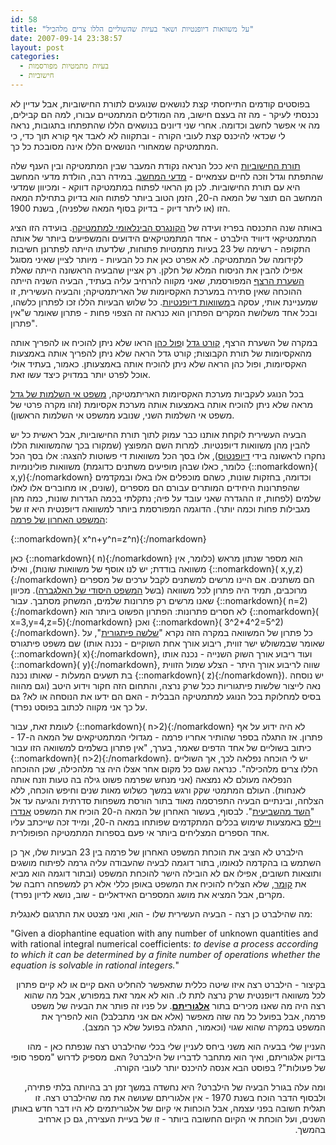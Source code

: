 ```yaml
---
id: 58
title: "על משוואות דיופנטיות ושאר בעיות שהשוליים הללו צרים מלהכיל"
date: 2007-09-14 23:38:57
layout: post
categories: 
  - בעיות מתמטיות מפורסמות
  - חישוביות
---
```

בפוסטים קודמים התייחסתי קצת לנושאים שנוגעים לתורת החישוביות, אבל עדיין לא נכנסתי לעיקר - מה זה בעצם חישוב, מה המודלים המתמטיים עבורו, למה הם קבילים, מה אי אפשר לחשב וכדומה. אחרי שני דיונים בנושאים הללו שהתפתחו בתגובות, נראה לי שכדאי להיכנס קצת לעובי הקורה - ובתקווה לא לאבד אף קורא תוך כדי, כי המתמטיקה שמאחורי הנושאים הללו אינה מסובכת כל כך.

<a href="http://he.wikipedia.org/wiki/%D7%97%D7%99%D7%A9%D7%95%D7%91%D7%99%D7%95%D7%AA">תורת החישוביות</a> היא ככל הנראה נקודת המעבר שבין המתמטיקה ובין הענף שלה שהתפתח וגדל וזכה לחיים עצמאיים - <a href="http://he.wikipedia.org/wiki/%D7%9E%D7%93%D7%A2%D7%99_%D7%94%D7%9E%D7%97%D7%A9%D7%91">מדעי המחשב</a>. במידה רבה, הולדת מדעי המחשב היא עם תורת החישוביות. לכן מן הראוי לפתוח במתמטיקה דווקא - ומכיוון שמדעי המחשב הם תוצר של המאה ה-20, הזמן הטוב ביותר לפתוח הוא בדיוק בתחילת המאה הזו (או ליתר דיוק - בדיוק בסוף המאה שלפניה), בשנת 1900.

באותה שנה התכנסה בפריז ועידה של <a href="http://en.wikipedia.org/wiki/International_Congress_of_Mathematicians">הקונגרס הבינלאומי למתמטיקה</a>. בועידה הזו הציג המתמטיקאי דיוויד הילברט - אחד המתמטיקאים הידועים והמשפיעים ביותר של אותה התקופה - רשימה של 23 בעיות מתמטיות פתוחות, שלדעתו הייתה לפתרונן חשיבות לקידומה של המתמטיקה. לא אפרט כאן את כל הבעיות - מיותר לציין שאיני מסוגל אפילו להבין את הניסוח המלא של חלקן. רק אציין שהבעיה הראשונה הייתה שאלת <a href="http://he.wikipedia.org/wiki/%D7%94%D7%A9%D7%A2%D7%A8%D7%AA_%D7%94%D7%A8%D7%A6%D7%A3">השערת הרצף</a> המפורסמת, שאני מקווה להרחיב עליה בעתיד, הבעיה השניה הייתה ההוכחה שאין סתירה במערכת האקסיומות של האריתמטיקה; והבעיה העשירית, זו שמעניינת אותי, עסקה ב<a href="http://he.wikipedia.org/wiki/%D7%9E%D7%A9%D7%95%D7%95%D7%90%D7%94_%D7%93%D7%99%D7%95%D7%A4%D7%A0%D7%98%D7%99%D7%AA">משוואות דיופנטיות</a>. כל שלוש הבעיות הללו זכו לפתרון כלשהו, ובכל אחד משלושת המקרים הפתרון הוא כנראה זה הצפוי פחות - פתרון שאומר ש"אין פתרון".

במקרה של השערת הרצף, <a href="http://he.wikipedia.org/wiki/%D7%A7%D7%95%D7%A8%D7%98_%D7%92%D7%93%D7%9C">קורט גדל</a> ו<a href="http://he.wikipedia.org/wiki/%D7%A4%D7%95%D7%9C_%D7%9B%D7%94%D7%9F">פול כהן</a> הראו שלא ניתן להוכיח או להפריך אותה מהאקסיומות של תורת הקבוצות; קורט גדל הראה שלא ניתן להפריך אותה באמצעות האקסיומות, ופול כהן הראה שלא ניתן להוכיח אותה באמצעותן. כאמור, בעתיד אולי אוכל לפרט יותר במדויק כיצד עשו זאת.

בכל הנוגע לעקביות מערכת האקסיומות האריתמטיקה, <a href="http://he.wikipedia.org/wiki/%D7%9E%D7%A9%D7%A4%D7%98%D7%99_%D7%90%D7%99-%D7%94%D7%A9%D7%9C%D7%9E%D7%95%D7%AA_%D7%A9%D7%9C_%D7%92%D7%93%D7%9C">משפט אי השלמות של גדל</a> מראה שלא ניתן להוכיח אותה באמצעות  אותה מערכת אקסיומת (זהו מקרה פרטי של משפט אי השלמות השני, שנובע ממשפט אי השלמות הראשון).

הבעיה העשירית לוקחת אותנו כבר עמוק לתוך תורת החישוביות, אבל ראשית כל יש להבין מהן משוואות דיופנטיות. למרות השם המפוצץ (שמקורו בכך שהמשוואות הללו נחקרו לראשונה בידי <a href="http://he.wikipedia.org/wiki/%D7%93%D7%99%D7%95%D7%A4%D7%A0%D7%98%D7%95%D7%A1">דיופנטוס</a>), אלו בסך הכל משוואות די פשוטות להצגה: אלו בסך הכל משוואות פולינומיות (כלומר, כאלו שבהן מופיעים משתנים כדוגמת {::nomarkdown}\( x,y\){:/nomarkdown} וכדומה, בחזקות שונות, כשהם מוכפלים אלו באלו ובמקדמים שונים, או מחוברים אלו לאלו), שהפתרונות היחידים המותרים עבורם הם מספרים שלמים (לפחות, זו ההגדרה שאני עובד על פיה; נתקלתי בכמה הגדרות שונות, כמה מהן מגבילות פחות וכמה יותר). הדוגמה המפורסמת ביותר למשוואה דיופנטית היא זו של <a href="http://he.wikipedia.org/wiki/%D7%94%D7%9E%D7%A9%D7%A4%D7%98_%D7%94%D7%90%D7%97%D7%A8%D7%95%D7%9F_%D7%A9%D7%9C_%D7%A4%D7%A8%D7%9E%D7%94">המשפט האחרון של פרמה</a>:

{::nomarkdown}\( x^n+y^n=z^n\){:/nomarkdown}

כאן {::nomarkdown}\( n\){:/nomarkdown} הוא מספר שנתון מראש (כלומר, אין משוואה בודדת; יש לנו אוסף של משוואות שונות), ואילו {::nomarkdown}\( x,y,z\){:/nomarkdown} הם משתנים. אם היינו מרשים למשתנים לקבל ערכים של מספרים מרוכבים, תמיד היה פתרון לכל משוואה (בשל <a href="http://he.wikipedia.org/wiki/%D7%94%D7%9E%D7%A9%D7%A4%D7%98_%D7%94%D7%99%D7%A1%D7%95%D7%93%D7%99_%D7%A9%D7%9C_%D7%94%D7%90%D7%9C%D7%92%D7%91%D7%A8%D7%94">המשפט היסודי של האלגברה</a>). מכיוון שאנו מרשים רק פתרונות שלמים, המשחק מסתבך. עבור {::nomarkdown}\( n=2\){:/nomarkdown} לא חסרים פתרונות: הפתרון הפשוט ביותר הוא {::nomarkdown}\( x=3,y=4,z=5\){:/nomarkdown} ואכן {::nomarkdown}\( 3^2+4^2=5^2\){:/nomarkdown}. כל פתרון של המשוואה במקרה הזה נקרא "<a href="http://he.wikipedia.org/wiki/%D7%A9%D7%9C%D7%A9%D7%94_%D7%A4%D7%99%D7%AA%D7%92%D7%95%D7%A8%D7%99%D7%AA">שלשה פיתגורית</a>", על שם משפט פיתגורס (שאומר שבמשולש ישר זווית, ריבוע אורך אחת השוקיים - נכנה אותו {::nomarkdown}\( x\){:/nomarkdown}, ועוד ריבוע אורך השוק השנייה - נכנה אותו {::nomarkdown}\( y\){:/nomarkdown}, שווה לריבוע אורך היתר - הצלע שמול הזווית בת תשעים המעלות - שאותו נכנה {::nomarkdown}\( z\){:/nomarkdown}). יש נוסחה נאה לייצור שלשות פיתגוריות ככל שרק נרצה, והתחום הזה חקור וידוע היטב (וגם מהווה בסיס למחלוקת בכל הנוגע למתמטיקה הבבלית - האם הם ידעו את הנוסחה או לא? גם על כך אני מקווה לכתוב בפוסט נפרד).

לעומת זאת, עבור {::nomarkdown}\( n&gt;2\){:/nomarkdown} לא היה ידוע על אף פתרון. אז התגלה בספר שהותיר אחריו פרמה - מגדולי המתמטיקאים של המאה ה-17 - כיתוב בשוליים של אחד הדפים שאמר, בערך, "אין פתרון בשלמים למשוואה הזו עבור {::nomarkdown}\( n&gt;2\){:/nomarkdown}. יש לי הוכחה נפלאה לכך, אך השוליים הללו צרים מלהכילה". כנראה שגם כל מקום אחר אצלו היה צר מלהכילה, שכן ההוכחה הנפלאה מעולם לא נמצאה (אני מנחש שפרמה פשוט גילה בה טעות וזנח אותה לאנחות). העולם המתמטי שקק ורגש במשך כשלוש מאות שנים וחיפש הוכחה, ללא הצלחה, ובינתיים הבעיה התפרסמה מאוד בתור הורסת משפחות סדרתית והגיעה עד אל "<a href="http://simania.co.il/bookdetails.php/?item_id=18961">השד מהשביעית</a>". לבסוף, בעשור האחרון של המאה ה-20 הוכיח את המשפט <a href="http://he.wikipedia.org/wiki/%D7%90%D7%A0%D7%93%D7%A8%D7%95_%D7%95%D7%99%D7%99%D7%9C%D7%A1">אנדרו ויילס</a> באמצעות שימוש בכלים המתקדמים שפותחו במאה ה-20, ומייד זכה שייכתב עליו אחד הספרים המצליחים ביותר אי פעם בספרות המתמטיקה הפופולרית.

הילברט לא הציב את הוכחת המשפט האחרון של פרמה בין 23 הבעיות שלו, אך כן השתמש בו בהקדמה לנאומו, בתור דוגמה לבעיה שהעבודה עליה גרמה לפיתוח מושגים ותוצאות חשובים, אפילו אם לא הובילה הישר להוכחת המשפט (ובתור דוגמה הוא מביא את <a href="http://en.wikipedia.org/wiki/Ernst_Kummer">קומר</a>, שלא הצליח להוכיח את המשפט באופן כללי אלא רק למשפחה רחבה של מקרים, אבל המציא את מושג המספרים האידאליים - שוב, נושא לדיון נפרד).

מה שהילברט כן רצה - הבעיה העשירית שלו - הוא, ואני מצטט את התרגום לאנגלית:
<p dir="ltr">"Given a diophantine equation with any number of unknown quantities and with rational integral numerical coefficients: <em>to devise a process according to which it can be determined by a finite number of operations whether the equation is solvable in rational integers.</em>"</p>
<p dir="rtl">בקיצור - הילברט רצה איזו שיטה כללית שתאפשר להחליט האם קיים או לא קיים פתרון לכל משוואה דיופנטית שרק נרצה לתת לו. הוא לא אמר זאת במפורש, אבל מה שהוא רצה היה מה שאנו מכירים בתור <a href="http://he.wikipedia.org/wiki/%D7%90%D7%9C%D7%92%D7%95%D7%A8%D7%99%D7%AA%D7%9D"><strong>אלגוריתם</strong></a>. על פניו זה פותר את הבעיה של משפט פרמה, אבל בפועל כל מה שזה מאפשר (אלא אם אני מתבלבל) הוא להפריך את המשפט במקרה שהוא שגוי (וכאמור, התגלה בפועל שלא כך המצב).</p>
<p dir="rtl">העניין שלי בבעיה הוא משני ביחס לעניין שלי בכלי שהילברט רצה שנפתח כאן - מהו בדיוק אלגוריתם, ואיך הוא מתחבר לדבריו של הילברט? האם מספיק לדרוש "מספר סופי של פעולות"?  בפוסט הבא אנסה להיכנס יותר לעובי הקורה.</p>
<p dir="rtl">ומה עלה בגורל הבעיה של הילברט? היא נחשדה במשך זמן רב בהיותה בלתי פתירה, ולבסוף הדבר הוכח בשנת 1970  - אין אלגוריתם שעושה את מה שהילברט רצה. זו תגלית חשובה בפני עצמה, אבל הוכחות אי קיום של אלגוריתמים לא היו דבר חדש באותן השנים, ועל הוכחת אי הקיום החשובה ביותר - זו של בעיית העצירה, גם כן ארחיב בהמשך.</p>
